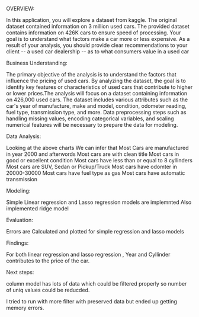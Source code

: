 OVERVIEW:

In this application, you will explore a dataset from kaggle. The original dataset contained information on 3 million used cars.
The provided dataset contains information on 426K cars to ensure speed of processing. Your goal is to understand what factors make a car more or less expensive. 
As a result of your analysis, you should provide clear recommendations to your client -- a used car dealership -- as to what consumers value in a used car

Business Understanding:

The primary objective of the analysis is to understand the factors that influence the pricing of used cars. By analyzing the dataset, the goal is to identify key features or characteristics of used cars 
that contribute to higher or lower prices.The analysis will focus on a dataset containing information on 426,000 used cars. The dataset includes various attributes such as the car's year of manufacture, 
make and model, condition, odometer reading, fuel type, transmission type, and more. Data preprocessing steps such as handling missing values, encoding categorical variables, and scaling numerical 
features will be necessary to prepare the data for modeling.

Data Analysis:

Looking at the above charts We can infer that
Most Cars are manufactured in year 2000 and afterwords
Most cars are with clean title
Most cars in good or excellent condition
Most cars have less than or equal to 8 cyllinders
Most cars are SUV, Sedan or Pickup/Truck
Most cars have odomter in 20000-30000
Most cars have fuel type as gas
Most cars have automatic transmission

Modeling:

Simple Linear regression and Lasso regression models are implemnted
Also implemented ridge model

Evaluation:

Errors are Calculated and plotted for simple regression and lasso models

Findings:

For both linear regression and lasso regression , Year and Cyllinder contributes to the price of the car.

Next steps:

column model has lots of data which could be filtered properly so number of uniq values could be reducded.

I tried to run with more filter with preserved data but ended up getting memory errors.

